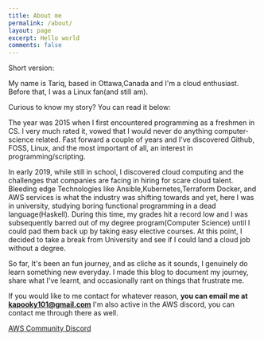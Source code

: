 ```yaml
---
title: About me
permalink: /about/
layout: page
excerpt: Hello world
comments: false
---
```


Short version: 

My name is Tariq, based in Ottawa,Canada  and I'm a cloud enthusiast. Before that, I was a Linux fan(and still am). 

Curious to know my story? You can read it below: 

The year was 2015 when I first encountered programming as a freshmen in CS. I very much rated it, vowed that I would never do anything computer-science related. Fast forward a couple of years and I've discovered Github, FOSS, Linux, and the most important of all, an interest in programming/scripting. 

In early 2019, while still in school, I discovered cloud computing and the challenges that companies are facing in hiring for scare cloud talent. Bleeding edge Technologies like Ansible,Kubernetes,Terraform Docker, and AWS services is what the industry was shifting towards and yet, here I was in university, studying boring functional programming in a dead language(Haskell). During this time, my grades hit a record low and I was subsequently barred out of my degree program(Computer Science) until I could pad them back up by taking easy elective courses. At this point, I decided to take a break from University and see if I could land a cloud job without a degree. 

So far, It's been an fun journey, and as cliche as it sounds, I genuinely do learn something new everyday. I made this blog to document my journey, share what I've learnt, and occasionally rant on things that frustrate me. 

If you would like to me contact for whatever reason, **you can email me at kapooky101@gmail.com** 
I'm also active in the AWS discord, you can contact me through there as well. 

[AWS Community Discord](https://discord.gg/JN9FMbm)


